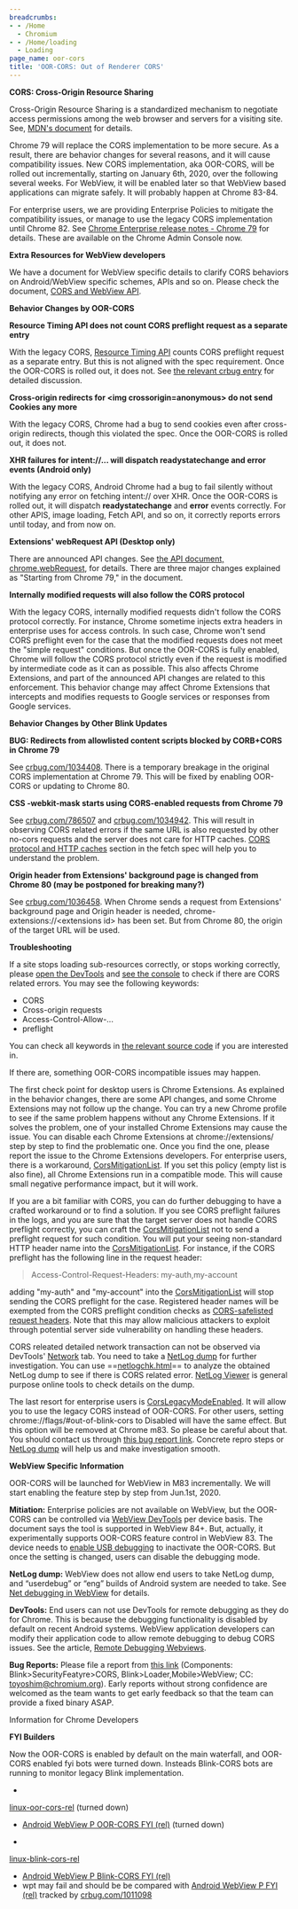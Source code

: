 ```yaml
---
breadcrumbs:
- - /Home
  - Chromium
- - /Home/loading
  - Loading
page_name: oor-cors
title: 'OOR-CORS: Out of Renderer CORS'
---
```


**CORS: Cross-Origin Resource Sharing**

Cross-Origin Resource Sharing is a standardized mechanism to negotiate access
permissions among the web browser and servers for a visiting site. See, [MDN's
document](https://developer.mozilla.org/en-US/docs/Web/HTTP/CORS) for details.

Chrome 79 will replace the CORS implementation to be more secure. As a result,
there are behavior changes for several reasons, and it will cause compatibility
issues. New CORS implementation, aka OOR-CORS, will be rolled out incrementally,
starting on January 6th, 2020, over the following several weeks. For WebView, it
will be enabled later so that WebView based applications can migrate safely. It
will probably happen at Chrome 83-84.

For enterprise users, we are providing Enterprise Policies to mitigate the
compatibility issues, or manage to use the legacy CORS implementation until
Chrome 82. See [Chrome Enterprise release notes - Chrome
79](https://support.google.com/chrome/a/answer/7679408) for details. These are
available on the Chrome Admin Console now.

**Extra Resources for WebView developers**

We have a document for WebView specific details to clarify CORS behaviors on
Android/WebView specific schemes, APIs and so on. Please check the document,
[CORS and WebView
API](https://chromium.googlesource.com/chromium/src/+/HEAD/android_webview/docs/cors-and-webview-api.md).

**Behavior Changes by OOR-CORS**

**Resource Timing API does not count CORS preflight request as a separate
entry**

With the legacy CORS, [Resource Timing
API](https://w3c.github.io/resource-timing/) counts CORS preflight request as a
separate entry. But this is not aligned with the spec requirement. Once the
OOR-CORS is rolled out, it does not. See [the relevant crbug
entry](https://bugs.chromium.org/p/chromium/issues/detail?id=982924) for
detailed discussion.

**Cross-origin redirects for &lt;img crossorigin=anonymous&gt; do not send
Cookies any more**

With the legacy CORS, Chrome had a bug to send cookies even after cross-origin
redirects, though this violated the spec. Once the OOR-CORS is rolled out, it
does not.

**XHR failures for intent://... will dispatch readystatechange and error events
(Android only)**

With the legacy CORS, Android Chrome had a bug to fail silently without
notifying any error on fetching intent:// over XHR. Once the OOR-CORS is rolled
out, it will dispatch **readystatechange** and **error** events correctly. For
other APIS, image loading, Fetch API, and so on, it correctly reports errors
until today, and from now on.

**Extensions' webRequest API (Desktop only)**

There are announced API changes. See [the API document,
chrome.webRequest](https://developer.chrome.com/extensions/webRequest), for
details. There are three major changes explained as "Starting from Chrome 79,"
in the document.

**Internally modified requests will also follow the CORS protocol**

With the legacy CORS, internally modified requests didn't follow the CORS
protocol correctly. For instance, Chrome sometime injects extra headers in
enterprise uses for access controls. In such case, Chrome won't send CORS
preflight even for the case that the modified requests does not meet the "simple
request" conditions. But once the OOR-CORS is fully enabled, Chrome will follow
the CORS protocol strictly even if the request is modified by intermediate code
as it can as possible. This also affects Chrome Extensions, and part of the
announced API changes are related to this enforcement. This behavior change may
affect Chrome Extensions that intercepts and modifies requests to Google
services or responses from Google services.

**Behavior Changes by Other Blink Updates**

**BUG: Redirects from allowlisted content scripts blocked by CORB+CORS in Chrome
79**

See [crbug.com/](http://crbug.com/)[1034408](http://crbug.com/1034408). There is
a temporary breakage in the original CORS implementation at Chrome 79. This will
be fixed by enabling OOR-CORS or updating to Chrome 80.

**CSS -webkit-mask starts using CORS-enabled requests from Chrome 79**

See [crbug.com/](http://crbug.com/)[786507](http://crbug.com/786507) and
[crbug.com/](http://crbug.com/)[1034942](http://crbug.com/1034942). This will
result in observing CORS related errors if the same URL is also requested by
other no-cors requests and the server does not care for HTTP caches. [CORS
protocol and HTTP
caches](https://fetch.spec.whatwg.org/#cors-protocol-and-http-caches) section in
the fetch spec will help you to understand the problem.

**Origin header from Extensions' background page is changed from Chrome 80 (may
be postponed for breaking many?)**

See [crbug.com/](http://crbug.com/)[1036458](http://crbug.com/1036458). When
Chrome sends a request from Extensions' background page and Origin header is
needed, chrome-extensions://&lt;extensions id&gt; has been set. But from Chrome
80, the origin of the target URL will be used.

**Troubleshooting**

If a site stops loading sub-resources correctly, or stops working correctly,
please [open the
DevTools](https://developers.google.com/web/tools/chrome-devtools/open) and [see
the console](https://developers.google.com/web/tools/chrome-devtools/console) to
check if there are CORS related errors. You may see the following keywords:

*   CORS
*   Cross-origin requests
*   Access-Control-Allow-...
*   preflight

You can check all keywords in [the relevant source
code](https://cs.chromium.org/chromium/src/third_party/blink/renderer/platform/loader/cors/cors_error_string.cc)
if you are interested in.

If there are, something OOR-CORS incompatible issues may happen.

The first check point for desktop users is Chrome Extensions. As explained in
the behavior changes, there are some API changes, and some Chrome Extensions may
not follow up the change. You can try a new Chrome profile to see if the same
problem happens without any Chrome Extensions. If it solves the problem, one of
your installed Chrome Extensions may cause the issue. You can disable each
Chrome Extensions at chrome://extensions/ step by step to find the problematic
one. Once you find the one, please report the issue to the Chrome Extensions
developers. For enterprise users, there is a workaround,
[CorsMitigationList](https://cloud.google.com/docs/chrome-enterprise/policies/?policy=CorsMitigationList).
If you set this policy (empty list is also fine), all Chrome Extensions run in a
compatible mode. This will cause small negative performance impact, but it will
work.

If you are a bit familiar with CORS, you can do further debugging to have a
crafted workaround or to find a solution. If you see CORS preflight failures in
the logs, and you are sure that the target server does not handle CORS preflight
correctly, you can craft the
[CorsMitigationList](https://cloud.google.com/docs/chrome-enterprise/policies/?policy=CorsMitigationList)
not to send a preflight request for such condition. You will put your seeing
non-standard HTTP header name into the
[CorsMitigationList](https://cloud.google.com/docs/chrome-enterprise/policies/?policy=CorsMitigationList).
For instance, if the CORS preflight has the following line in the request
header:

> Access-Control-Request-Headers: my-auth,my-account

adding "my-auth" and "my-account" into the
[CorsMitigationList](https://cloud.google.com/docs/chrome-enterprise/policies/?policy=CorsMitigationList)
will stop sending the CORS preflight for the case. Registered header names will
be exempted from the CORS preflight condition checks as [CORS-safelisted request
headers](https://fetch.spec.whatwg.org/#cors-safelisted-request-header). Note
that this may allow malicious attackers to exploit through potential server side
vulnerability on handling these headers.

CORS releated detailed network transaction can not be observed via DevTools'
[Network](https://developers.google.com/web/tools/chrome-devtools/network) tab.
You need to take a [NetLog dump](/for-testers/providing-network-details) for
further investigation. You can use
==[netlogchk.html](/Home/loading/oor-cors/netlogchk.html)== to analyze the
obtained NetLog dump to see if there is CORS related error. [NetLog
Viewer](https://netlog-viewer.appspot.com/#import) is general purpose online
tools to check details on the dump.

The last resort for enterprise users is
[CorsLegacyModeEnabled](https://cloud.google.com/docs/chrome-enterprise/policies/?policy=CorsLegacyModeEnabled).
It will allow you to use the legacy CORS instead of OOR-CORS. For other users,
setting chrome://flags/#out-of-blink-cors to Disabled will have the same effect.
But this option will be removed at Chrome m83. So please be careful about that.
You should contact us through [this bug report
link](https://bugs.chromium.org/p/chromium/issues/entry?components=Blink%3ESecurityFeature%3ECORS,Blink%3ELoader&cc=toyoshim@chromium.org).
Concrete repro steps or [NetLog dump](/for-testers/providing-network-details)
will help us and make investigation smooth.

**WebView Specific Information**

OOR-CORS will be launched for WebView in M83 incrementally. We will start
enabling the feature step by step from Jun.1st, 2020.

**Mitiation:** Enterprise policies are not available on WebView, but the
OOR-CORS can be controlled via [WebView
DevTools](https://chromium.googlesource.com/chromium/src/+/HEAD/android_webview/docs/developer-ui.md)
per device basis. The document says the tool is supported in WebView 84+. But,
actually, it experimentally supports OOR-CORS feature control in WebView 83. The
device needs to [enable USB
debugging](https://developer.android.com/studio/debug/dev-options) to inactivate
the OOR-CORS. But once the setting is changed, users can disable the debugging
mode.

**NetLog dump:** WebView does not allow end users to take NetLog dump, and
“userdebug” or “eng” builds of Android system are needed to take. See [Net
debugging in
WebView](https://chromium.googlesource.com/chromium/src/+/HEAD/android_webview/docs/net-debugging.md)
for details.

**DevTools:** End users can not use DevTools for remote debugging as they do for
Chrome. This is because the debugging functionality is disabled by default on
recent Android systems. WebView application developers can modify their
application code to allow remote debugging to debug CORS issues. See the
article, [Remote Debugging
Webviews](https://developers.google.com/web/tools/chrome-devtools/remote-debugging/webviews).

**Bug Reports:** Please file a report from [this
link](https://bugs.chromium.org/p/chromium/issues/entry?components=Blink%3ESecurityFeature%3ECORS,Blink%3ELoader,Mobile%3EWebView&cc=toyoshim@chromium.org)
(Components: Blink&gt;SecurityFeatyre&gt;CORS,
Blink&gt;Loader,Mobile&gt;WebView; CC: toyoshim@chromium.org). Early reports
without strong confidence are welcomed as the team wants to get early feedback
so that the team can provide a fixed binary ASAP.

Information for Chrome Developers

**FYI Builders**

Now the OOR-CORS is enabled by default on the main waterfall, and OOR-CORS
enabled fyi bots were turned down. Insteads Blink-CORS bots are running to
monitor legacy Blink implementation.

-
[linux-oor-cors-rel](https://ci.chromium.org/p/chromium/builders/ci/linux-oor-cors-rel)
(turned down)

- [Android WebView P OOR-CORS FYI
(rel)](https://ci.chromium.org/p/chromium/builders/ci/Android%20WebView%20P%20OOR-CORS%20FYI%20%28rel%29)
(turned down)

-
[linux-blink-cors-rel](https://ci.chromium.org/p/chromium/builders/ci/linux-blink-cors-rel)

- [Android WebView P Blink-CORS FYI
(rel)](https://ci.chromium.org/p/chromium/builders/ci/Android%20WebView%20P%20Blink-CORS%20FYI%20%28rel%29)
- wpt may fail and should be be compared with [Android WebView P FYI
(rel)](https://ci.chromium.org/p/chromium/builders/ci/Android%20WebView%20P%20FYI%20%28rel%29)
tracked by [crbug.com/1011098](http://crbug.com/1011098)